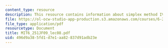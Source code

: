 ```yaml
---
content_type: resource
description: This resource contains information about simplex method IV.
file: https://ol-ocw-studio-app-production.s3.amazonaws.com/courses/6-251j-introduction-to-mathematical-programming-fall-2009/496d9a385fd1d7e1aa82837d91adb23e_MIT6_251JF09_lec08.pdf
file_type: application/pdf
resourcetype: Document
title: MIT6_251JF09_lec08.pdf
uid: 496d9a38-5fd1-d7e1-aa82-837d91adb23e
---
```

